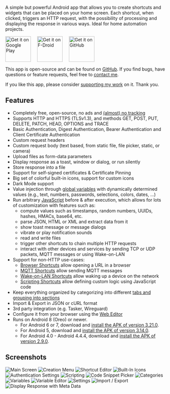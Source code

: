 A simple but powerful Android app that allows you to create shortcuts and widgets that can be placed on your home screen. Each shortcut, when clicked, triggers an HTTP request, with the possibility of processing and displaying the response in various ways. Ideal for home automation projects.

<a href="https://play.google.com/store/apps/details?id=ch.rmy.android.http_shortcuts"><img alt="Get it on Google Play" src="../assets/play_store.svg" height="80" style="margin-right: 20px"></a><a href="https://f-droid.org/en/packages/ch.rmy.android.http_shortcuts/"><img alt="Get it on F-Droid" src="../assets/f_droid.svg" height="80" style="margin-right: 20px"></a><a href="https://github.com/Waboodoo/HTTP-Shortcuts/releases"><img alt="Get it on GitHub" src="../assets/github.svg" height="80"></a>

This app is open-source and can be found on [GitHub](https://github.com/Waboodoo/HTTP-Shortcuts).
If you find bugs, have questions or feature requests, feel free to [contact me](https://http-shortcuts.rmy.ch/contact).

If you like this app, please consider [supporting my work](https://http-shortcuts.rmy.ch/support-me) on it. Thank you.

## Features
- Completely free, open-source, no ads and [(almost) no tracking](privacy-policy.md)
- Supports HTTP and HTTPS (TLSv1.3), and methods GET, POST, PUT, DELETE, PATCH, HEAD, OPTIONS and TRACE
- Basic Authentication, Digest Authentication, Bearer Authentication and Client Certificate Authentication
- Custom request headers
- Custom request body (text based, from static file, file picker, static, or camera)
- Upload files as form-data parameters
- Display response as a toast, window or dialog, or run silently
- Store response into a file
- Support for self-signed certificates & Certificate Pinning
- Big set of colorful built-in icons, support for custom icons
- Dark Mode support
- Value injection through [global variables](variables.md) with dynamically determined values (e.g., text, numbers, passwords, selections, colors, dates, …)
- Run arbitrary [JavaScript](scripting.md) before & after execution, which allows for lots of customization with features such as:
  - compute values such as timestamps, random numbers, UUIDs, hashes, HMACs, base64, etc.
  - parse JSON, HTML or XML and extract data from it
  - show toast message or message dialogs
  - vibrate or play notification sounds
  - read and write files
  - trigger other shortcuts to chain multiple HTTP requests 
  - interact with other devices and services by sending TCP or UDP packets, MQTT messages or using Wake-on-LAN
- Support for non-HTTP use-cases:
  - [Browser Shortcuts](shortcuts.md#browser-shortcut) allow opening a URL in a browser
  - [MQTT Shortcuts](shortcuts.md#mqtt-shortcut) allow sending MQTT messages
  - [Wake-on-LAN Shortcuts](shortcuts.md#wake-on-lan) allow waking up a device on the network
  - [Scripting Shortcuts](shortcuts.md#scripting-shortcut) allow defining custom logic using JavaScript code
- Keep everything organized by categorizing into different [tabs and grouping into sections](categories.md)
- Import & Export in JSON or cURL format
- 3rd party integration (e.g. Tasker, Wireguard)
- Configure it from your browser using the [Web Editor](https://http-shortcuts.rmy.ch/editor)
- Runs on Android 8 (Oreo) or newer.
  - For Android 6 or 7, download and [install the APK of version 3.21.0](https://github.com/Waboodoo/HTTP-Shortcuts/releases/tag/v3.21.0).
  - For Android 5, download and [install the APK of version 3.14.0](https://github.com/Waboodoo/HTTP-Shortcuts/releases/tag/v3.14.0).
  - For Android 4.0 - Android 4.4.4, download and [install the APK of version 2.9.0](https://github.com/Waboodoo/HTTP-Shortcuts/releases/tag/v2.9.0).

## Screenshots
![Main Screen](../assets/screenshots/01.png)
![Creation Menu](../assets/screenshots/02.png)
![Shortcut Editor](../assets/screenshots/03.png)
![Built-In Icons](../assets/screenshots/04.png)
![Authentication Settings](../assets/screenshots/05.png)
![Scripting](../assets/screenshots/06.png)
![Code Snippet Picker](../assets/screenshots/07.png)
![Categories](../assets/screenshots/08.png)
![Variables](../assets/screenshots/09.png)
![Variable Editor](../assets/screenshots/10.png)
![Settings](../assets/screenshots/11.png)
![Import / Export](../assets/screenshots/12.png)
![Display Response with Meta Data](../assets/screenshots/13.png)
